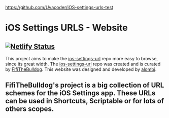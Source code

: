 https://github.com/Uvacoder/iOS-settings-urls-test



# iOS Settings URLS - Website
[![Netlify Status](https://api.netlify.com/api/v1/badges/64fb2d17-4467-40a0-b054-f14633676fce/deploy-status)](https://app.netlify.com/sites/ios-settings-urls/deploys)
-
This project aims to make the [ios-settings-url](https://github.com/FifiTheBulldog/ios-settings-urls) repo more easy to browse, since its great width. The [ios-settings-url](https://github.com/FifiTheBulldog/ios-settings-urls) repo was created and is curated by [FifiTheBulldog](https://github.com/FifiTheBulldog). This website was designed and developed by [alombi](https://alombi.xyz).

FifiTheBulldog's project is a big collection of URL schemes for the iOS Settings app. These URLs can be used in Shortcuts, Scriptable or for lots of others scopes.
--
